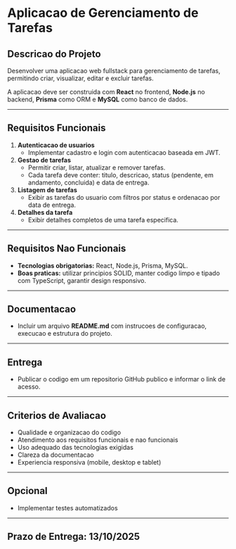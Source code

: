 # Aplicacao de Gerenciamento de Tarefas

## Descricao do Projeto

Desenvolver uma aplicacao web fullstack para gerenciamento de tarefas, permitindo criar, visualizar, editar e excluir tarefas.

A aplicacao deve ser construida com **React** no frontend, **Node.js** no backend, **Prisma** como ORM e **MySQL** como banco de dados.

---

## Requisitos Funcionais

1. **Autenticacao de usuarios**
   - Implementar cadastro e login com autenticacao baseada em JWT.
2. **Gestao de tarefas**
   - Permitir criar, listar, atualizar e remover tarefas.
   - Cada tarefa deve conter: titulo, descricao, status (pendente, em andamento, concluida) e data de entrega.
3. **Listagem de tarefas**
   - Exibir as tarefas do usuario com filtros por status e ordenacao por data de entrega.
4. **Detalhes da tarefa**
   - Exibir detalhes completos de uma tarefa especifica.

---

## Requisitos Nao Funcionais

- **Tecnologias obrigatorias:** React, Node.js, Prisma, MySQL.
- **Boas praticas:** utilizar principios SOLID, manter codigo limpo e tipado com TypeScript, garantir design responsivo.

---

## Documentacao

- Incluir um arquivo **README.md** com instrucoes de configuracao, execucao e estrutura do projeto.

---

## Entrega

- Publicar o codigo em um repositorio GitHub publico e informar o link de acesso.

---

## Criterios de Avaliacao

- Qualidade e organizacao do codigo
- Atendimento aos requisitos funcionais e nao funcionais
- Uso adequado das tecnologias exigidas
- Clareza da documentacao
- Experiencia responsiva (mobile, desktop e tablet)

---

## Opcional

- Implementar testes automatizados

---

## Prazo de Entrega: 13/10/2025
